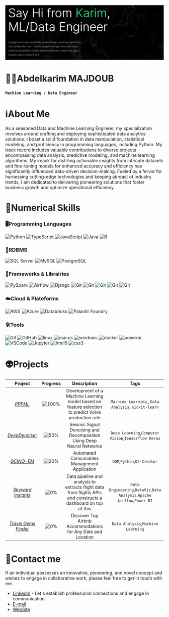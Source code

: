 <!--👋-Banner-->
<center><img alt="Header" src="https://github.com/KarimMAJDOUB/karimmajdoub/blob/main/cover.png"/></center>

# 🧑‍💻Abdelkarim MAJDOUB
**`Machine Learning / Data Engineer`**

# ℹ️About Me
As a seasoned Data and Machine Learning Engineer, my specialization revolves around crafting and deploying sophisticated data analytics solutions. I boast a solid foundation in data manipulation, statistical modeling, and proficiency in programming languages, including Python. My track record includes valuable contributions to diverse projects encompassing data analysis, predictive modeling, and machine learning algorithms. My knack for distilling actionable insights from intricate datasets and fine-tuning models for enhanced accuracy and efficiency has significantly influenced data-driven decision-making. Fueled by a fervor for harnessing cutting-edge technologies and keeping abreast of industry trends, I am dedicated to delivering pioneering solutions that foster business growth and optimize operational efficiency.

# 🚀Numerical Skills
### 🖥️Programming Languages
<!--Programming languages-->
<p>
  <img alt="Python" src="https://a11ybadges.com/badge?logo=python"/>
  <img alt="TypeScript" src="https://a11ybadges.com/badge?logo=typescript"/>
  <img alt="JavaScript" src="https://a11ybadges.com/badge?logo=javascript"/>
  <img alt="Java" src="https://a11ybadges.com/badge?logo=java"/>
  <img alt="R" src="https://a11ybadges.com/badge?logo=rstudio"/>
</p>

### 🔋RDBMS
<!--Platforms-->
<p>
  <img alt="SQL Server" src="https://a11ybadges.com/badge?logo=microsoftsqlserver"/>
  <img alt="MySQL" src="https://a11ybadges.com/badge?logo=mysql"/>
  <img alt="PostgreSQL" src="https://a11ybadges.com/badge?logo=postgresql"/>
</p>

### 🧮Frameworks & Librairies
<!--Frameworks-->
<p>
  <img alt="PySpark" src="https://a11ybadges.com/badge?logo=apachespark"/>
  <img alt="Airflow" src="https://a11ybadges.com/badge?logo=apacheairflow"/>
  <img alt="Django" src="https://a11ybadges.com/badge?logo=django"/>
  <img alt="Git" src="https://a11ybadges.com/badge?logo=pandas"/>
  <img alt="Git" src="https://a11ybadges.com/badge?logo=numpy"/>
  <img alt="Git" src="https://img.shields.io/badge/Matplotlib-%23ffffff.svg?style=for-the-badge&logo=Matplotlib&logoColor=black"/>
  <img alt="Git" src="https://a11ybadges.com/badge?logo=keras"/>
  <img alt="Git" src="https://a11ybadges.com/badge?logo=tensorflow"/>
</p>

### ☁️Cloud & Plateforms
<!--Tools-->
<p>
  <img alt="AWS" src="https://a11ybadges.com/badge?logo=amazonaws"/>
  <img alt="Azure" src="https://a11ybadges.com/badge?logo=microsoftazure"/>
  <img alt="Databricks" src="https://a11ybadges.com/badge?logo=databricks"/>
  <img alt="Palantir Foundry" src="https://a11ybadges.com/badge?logo=palantir"/>
</p>

### 🛠️Tools
<!--Tools-->
<p>
  <img alt="Git" src="https://a11ybadges.com/badge?logo=git"/>
  <img alt="GitHub" src="https://a11ybadges.com/badge?logo=github"/>
  <img alt="linux" src="https://a11ybadges.com/badge?logo=linux"/>
  <img alt="macos" src="https://a11ybadges.com/badge?logo=macos"/>
  <img alt="windows" src="https://a11ybadges.com/badge?logo=windows"/>
  <img alt="docker" src="https://a11ybadges.com/badge?logo=docker"/>
  <img alt="powerbi" src="https://a11ybadges.com/badge?logo=powerbi"/>
  <img alt="VSCode" src="https://a11ybadges.com/badge?logo=visualstudiocode"/>
  <img alt="Jupyter" src="https://a11ybadges.com/badge?logo=jupyter"/>
  <img alt="html5" src="https://a11ybadges.com/badge?logo=html5"/>
  <img alt="css3" src="https://a11ybadges.com/badge?logo=css3"/>
</p>

# 👽Projects 

Project|Progress |Description|Tags|
|:--:|:--:|:--:|:--:|
*[PPFML](https://discovervolve.com/2021/02/23/development-of-a-machine-learning-model-based-on-feature-selection-to-predict-volve-production-rate/?fbclid=IwAR3e1WuwUu2nB8w6ZyTKslGpi3UfgWXw-JaIThe1w40FVQE1MX66TuEsmME)*|![100%](https://progress-bar.dev/100)|Development of a Machine Learning model based on feature selection to predict Volve production rate| `Machine Learning` , `Data Analysis`, `sickit-learn`|
*[DeepDenoiser](https://github.com/KarimMAJDOUB/DeepDenoiser)*|![50%](https://progress-bar.dev/50)|Seismic Signal Denoising and Decomposition Using Deep Neural Networks|`Deep Learning`,`Computer Vision`,`Tensorflow Keras`|
*[GCINO-EM](https://github.com/KarimMAJDOUB/GCInO-EM)*|![20%](https://progress-bar.dev/20)|Automated Consumables Management Application| `OOP`,`Python`,`Qt-Creator`|
*[Skyward Insights](https://github.com/KarimMAJDOUB/Skyward-Insights)*|![0%](https://progress-bar.dev/5)|Data pipeline and analysis to extracts flight data from flights APIs and constructs a dashboard on top of this|`Data Engineering`,`DataViz`,`Data Analysis`,`Apache Airflow`,`Power BI`|
*[Travel Gems Finder]()*|![0%](https://progress-bar.dev/0)|Discover Top Airbnb Accommodations for Any Date and Location| `Data Analysis`,`Machine Learning`|


# 💬Contact me
If an individual possesses an innovative, pioneering, and novel concept and wishes to engage in collaborative work, please feel free to get in touch with me.

* [LinkedIn](https://www.linkedin.com/in/abdelkarim-majdoub-ab3864110/) - Let's establish professional connections and engage in communication.
* [E-mail](abdelkarim.majdoub92@gmail.com)
* [WebSite]("https://karimmajdoub.netlify.app/")


